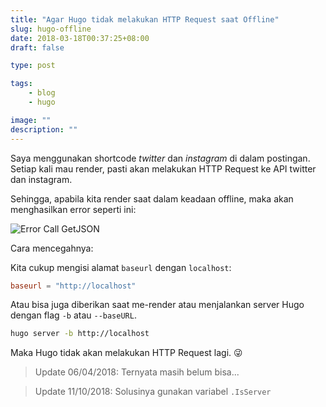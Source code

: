 ```yaml
---
title: "Agar Hugo tidak melakukan HTTP Request saat Offline"
slug: hugo-offline
date: 2018-03-18T00:37:25+08:00
draft: false

type: post

tags:
    - blog
    - hugo

image: ""
description: ""
---
```


Saya menggunakan shortcode *twitter* dan *instagram* di dalam postingan.
Setiap kali mau render, pasti akan melakukan HTTP Request ke API twitter dan instagram.

Sehingga, apabila kita render saat dalam keadaan offline, maka akan menghasilkan
error seperti ini:

![Error Call GetJSON](/img/hugo/error-getjson.png)

Cara mencegahnya:

Kita cukup mengisi alamat `baseurl` dengan `localhost`:

```toml
baseurl = "http://localhost"
```

Atau bisa juga diberikan saat me-render atau menjalankan server Hugo
dengan flag `-b` atau `--baseURL`.

```bash
hugo server -b http://localhost
```

Maka Hugo tidak akan melakukan HTTP Request lagi. 😜

> Update 06/04/2018: Ternyata masih belum bisa...

> Update 11/10/2018:
> Solusinya gunakan variabel `.IsServer`